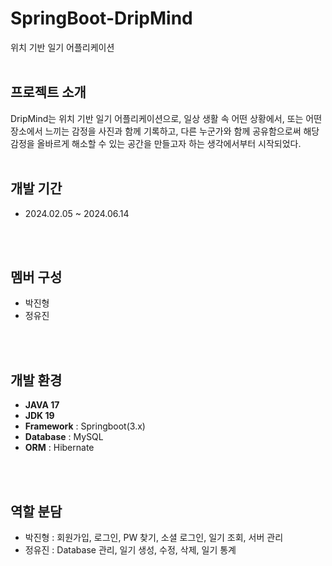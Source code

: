 # SpringBoot-DripMind
위치 기반 일기 어플리케이션
</br>
</br>

## 프로젝트 소개
DripMind는 위치 기반 일기 어플리케이션으로, 일상 생활 속 어떤 상황에서, 또는 어떤 장소에서 느끼는 감정을 사진과 함께 기록하고, 
다른 누군가와 함께 공유함으로써 해당 감정을 올바르게 해소할 수 있는 공간을 만들고자 하는 생각에서부터 시작되었다.
</br>
</br>

## 개발 기간
* 2024.02.05 ~ 2024.06.14
</br>
</br>

## 멤버 구성
* 박진형 
* 정유진
</br>
</br>

## 개발 환경
* **JAVA 17**
* **JDK 19**
* **Framework** : Springboot(3.x)
* **Database** : MySQL
* **ORM** : Hibernate
</br>
</br>
 
## 역할 분담
* 박진형 : 회원가입, 로그인, PW 찾기, 소셜 로그인, 일기 조회, 서버 관리
* 정유진 : Database 관리, 일기 생성, 수정, 삭제, 일기 통계

